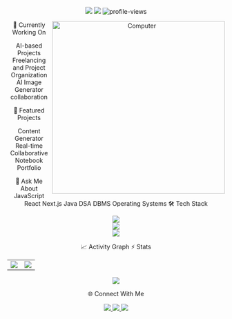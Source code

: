 <div align="center">
<p align="center">
  <a href="mailto:deyg6988@gmail.com"><img src="https://img.shields.io/badge/Email-deyg6988%40gmail.com-blue?style=for-the-badge&logo=gmail"></a>
  <a href="https://my-folio-delta.vercel.app"><img src="https://img.shields.io/badge/Portfolio-View%20Work-green?style=for-the-badge&logo=vercel"></a>
  <img src="https://komarev.com/ghpvc/?username=gourab8389&style=for-the-badge&color=blueviolet" alt="profile-views">
</p>
<img src="https://raw.githubusercontent.com/MicaelliMedeiros/micaellimedeiros/master/image/computer-illustration.png" min-width="400px" max-width="400px" width="400px" align="right" alt="Computer">
🚀 Currently Working On

AI-based Projects
Freelancing and Project Organization
AI Image Generator collaboration

🎯 Featured Projects

Content Generator
Real-time Collaborative Notebook
Portfolio

💬 Ask Me About
JavaScript React Next.js Java DSA DBMS Operating Systems
🛠️ Tech Stack
<p align="center">
  <img src="https://skillicons.dev/icons?i=js,react,nextjs,typescript,java" /><br/>
  <img src="https://skillicons.dev/icons?i=nodejs,express,mongodb,postgresql,firebase" /><br/>
  <img src="https://skillicons.dev/icons?i=html,css,c,cpp,matlab" />
</p>
📈 Activity Graph
⚡ Stats
<table>
  <tr>
    <td>
      <a href="https://github.com/anuraghazra/github-readme-stats">
        <img src="http://github-profile-summary-cards.vercel.app/api/cards/stats?username=gourab8389&theme=tokyonight" />
      </a>
    </td>
    <td>
      <a href="https://github.com/anuraghazra/github-readme-stats">
        <img src="http://github-profile-summary-cards.vercel.app/api/cards/productive-time?username=gourab8389&theme=tokyonight&utcOffset=8" />
      </a>
    </td>
  </tr>
</table>
<p align="center">
  <img src="http://github-profile-summary-cards.vercel.app/api/cards/profile-details?username=gourab8389&theme=tokyonight" />
</p>
🌐 Connect With Me
<p align="center">
  <a href="https://www.linkedin.com/in/gourab-dey-1b2b8928a/">
    <img src="https://img.shields.io/badge/LinkedIn-0077B5?style=for-the-badge&logo=linkedin&logoColor=white" />
  </a>
  <a href="https://www.facebook.com/profile.php?id=100050166159043">
    <img src="https://img.shields.io/badge/Facebook-1877F2?style=for-the-badge&logo=facebook&logoColor=white" />
  </a>
  <a href="https://www.instagram.com/gourab486/">
    <img src="https://img.shields.io/badge/Instagram-E4405F?style=for-the-badge&logo=instagram&logoColor=white" />
  </a>
</p>
</div>
